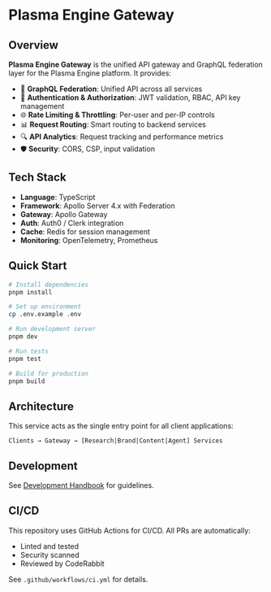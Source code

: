 # Plasma Engine Gateway

## Overview

**Plasma Engine Gateway** is the unified API gateway and GraphQL federation layer for the Plasma Engine platform. It provides:

- 🚀 **GraphQL Federation**: Unified API across all services
- 🔐 **Authentication & Authorization**: JWT validation, RBAC, API key management
- 🌐 **Rate Limiting & Throttling**: Per-user and per-IP controls
- 📊 **Request Routing**: Smart routing to backend services
- 🔍 **API Analytics**: Request tracking and performance metrics
- 🛡️ **Security**: CORS, CSP, input validation

## Tech Stack

- **Language**: TypeScript
- **Framework**: Apollo Server 4.x with Federation
- **Gateway**: Apollo Gateway
- **Auth**: Auth0 / Clerk integration
- **Cache**: Redis for session management
- **Monitoring**: OpenTelemetry, Prometheus

## Quick Start

```bash
# Install dependencies
pnpm install

# Set up environment
cp .env.example .env

# Run development server
pnpm dev

# Run tests
pnpm test

# Build for production
pnpm build
```

## Architecture

This service acts as the single entry point for all client applications:

```
Clients → Gateway → [Research|Brand|Content|Agent] Services
```

## Development

See [Development Handbook](../plasma-engine-shared/docs/development-handbook.md) for guidelines.

## CI/CD

This repository uses GitHub Actions for CI/CD. All PRs are automatically:
- Linted and tested
- Security scanned
- Reviewed by CodeRabbit

See `.github/workflows/ci.yml` for details.